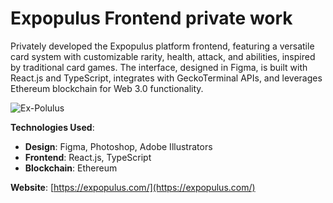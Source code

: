 # Expopulus Frontend private work

Privately developed the Expopulus platform frontend, featuring a versatile card system with customizable rarity, health, attack, and abilities, inspired by traditional card games. The interface, designed in Figma, is built with React.js and TypeScript, integrates with GeckoTerminal APIs, and leverages Ethereum blockchain for Web 3.0 functionality.

![Ex-Polulus](Ex-Populus.png)

**Technologies Used**:
- **Design**: Figma, Photoshop, Adobe Illustrators
- **Frontend**: React.js, TypeScript
- **Blockchain**: Ethereum

**Website**: [https://expopulus.com/](https://expopulus.com/)
